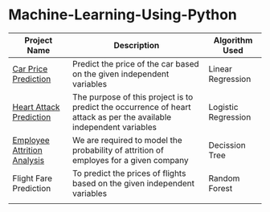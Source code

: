 # Machine-Learning-Using-Python


| Project Name  | Description  | Algorithm Used  |
| ------------ | ------------ | ------------ |
| [Car Price Prediction](https://github.com/Harsha92/Machine-Learning-Using-Python/tree/main/Linear%20Regression/Car%20Price%20Prediction "Car Price Prediction")  | Predict the price of the car based on the given independent variables  | Linear Regression  |
| [Heart Attack Prediction](https://github.com/Harsha92/Machine-Learning-Using-Python/tree/main/Logistic%20Regression/Heart%20Attack%20Prediction "Heart Attack Prediction")  | The purpose of this project is to predict the occurrence of heart attack as per the available independent variables  | Logistic Regression  |
| [Employee Attrition Analysis](https://github.com/Harsha92/Machine-Learning-Using-Python/tree/main/Decission%20Tree/Employee%20Attrition%20Analysis "Employee Attrition Analysis")  | We are required to model the probability of attrition of employes for a given company  | Decission Tree  |
| Flight Fare Prediction  | To predict the prices of flights based on the given independent variables  | Random Forest  |
|   |   |   |
